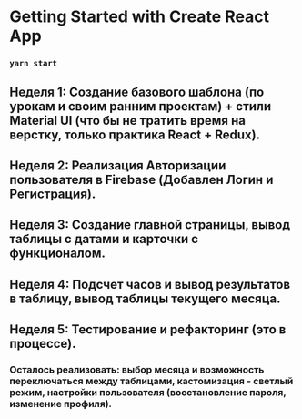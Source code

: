 # Getting Started with Create React App
### `yarn start`

## Неделя 1: Создание базового шаблона (по урокам и своим ранним проектам) + стили Material UI (что бы не тратить время на верстку, только практика React + Redux).

## Неделя 2: Реализация Авторизации пользователя в Firebase (Добавлен Логин и Регистрация).

## Неделя 3: Создание главной страницы, вывод таблицы с датами и карточки с функционалом.

## Неделя 4: Подсчет часов и вывод результатов в таблицу, вывод таблицы текущего месяца.

## Неделя 5: Тестирование и рефакторинг (это в процессе).

### Осталось реализовать: выбор месяца и возможность переключаться между таблицами, кастомизация - светлый режим, настройки пользователя (восстановление пароля, изменение профиля).
